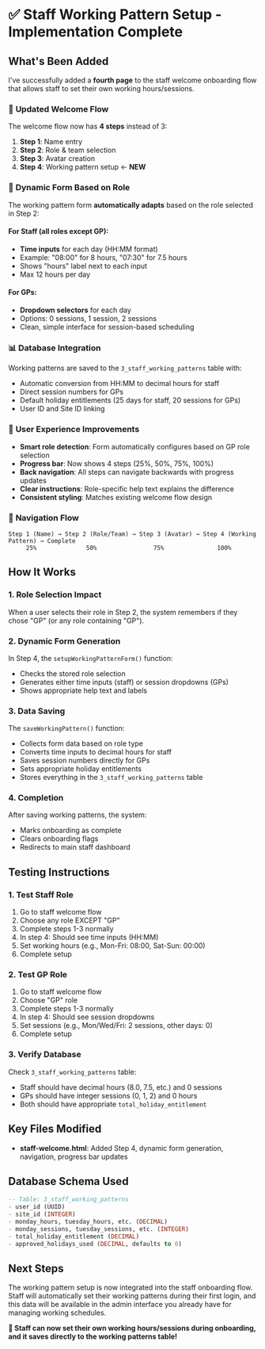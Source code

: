 # ✅ Staff Working Pattern Setup - Implementation Complete

## What's Been Added

I've successfully added a **fourth page** to the staff welcome onboarding flow that allows staff to set their own working hours/sessions.

### 🔄 **Updated Welcome Flow** 
The welcome flow now has **4 steps** instead of 3:

1. **Step 1**: Name entry  
2. **Step 2**: Role & team selection
3. **Step 3**: Avatar creation
4. **Step 4**: Working pattern setup ← **NEW**

### 🎯 **Dynamic Form Based on Role**

The working pattern form **automatically adapts** based on the role selected in Step 2:

#### For **Staff** (all roles except GP):
- **Time inputs** for each day (HH:MM format)
- Example: "08:00" for 8 hours, "07:30" for 7.5 hours
- Shows "hours" label next to each input
- Max 12 hours per day

#### For **GPs**:
- **Dropdown selectors** for each day 
- Options: 0 sessions, 1 session, 2 sessions
- Clean, simple interface for session-based scheduling

### 📊 **Database Integration**

Working patterns are saved to the `3_staff_working_patterns` table with:
- Automatic conversion from HH:MM to decimal hours for staff
- Direct session numbers for GPs
- Default holiday entitlements (25 days for staff, 20 sessions for GPs)
- User ID and Site ID linking

### 🎨 **User Experience Improvements**

- **Smart role detection**: Form automatically configures based on GP role selection
- **Progress bar**: Now shows 4 steps (25%, 50%, 75%, 100%)
- **Back navigation**: All steps can navigate backwards with progress updates  
- **Clear instructions**: Role-specific help text explains the difference
- **Consistent styling**: Matches existing welcome flow design

### 🔗 **Navigation Flow**

```
Step 1 (Name) → Step 2 (Role/Team) → Step 3 (Avatar) → Step 4 (Working Pattern) → Complete
     25%              50%                75%               100%
```

## How It Works

### 1. **Role Selection Impact**
When a user selects their role in Step 2, the system remembers if they chose "GP" (or any role containing "GP").

### 2. **Dynamic Form Generation**
In Step 4, the `setupWorkingPatternForm()` function:
- Checks the stored role selection
- Generates either time inputs (staff) or session dropdowns (GPs)
- Shows appropriate help text and labels

### 3. **Data Saving**
The `saveWorkingPattern()` function:
- Collects form data based on role type
- Converts time inputs to decimal hours for staff
- Saves session numbers directly for GPs  
- Sets appropriate holiday entitlements
- Stores everything in the `3_staff_working_patterns` table

### 4. **Completion**
After saving working patterns, the system:
- Marks onboarding as complete
- Clears onboarding flags
- Redirects to main staff dashboard

## Testing Instructions

### 1. **Test Staff Role**
1. Go to staff welcome flow
2. Choose any role EXCEPT "GP" 
3. Complete steps 1-3 normally
4. In step 4: Should see time inputs (HH:MM)
5. Set working hours (e.g., Mon-Fri: 08:00, Sat-Sun: 00:00)
6. Complete setup

### 2. **Test GP Role**  
1. Go to staff welcome flow
2. Choose "GP" role
3. Complete steps 1-3 normally  
4. In step 4: Should see session dropdowns
5. Set sessions (e.g., Mon/Wed/Fri: 2 sessions, other days: 0)
6. Complete setup

### 3. **Verify Database**
Check `3_staff_working_patterns` table:
- Staff should have decimal hours (8.0, 7.5, etc.) and 0 sessions
- GPs should have integer sessions (0, 1, 2) and 0 hours
- Both should have appropriate `total_holiday_entitlement`

## Key Files Modified

- **staff-welcome.html**: Added Step 4, dynamic form generation, navigation, progress bar updates

## Database Schema Used

```sql
-- Table: 3_staff_working_patterns
- user_id (UUID)
- site_id (INTEGER)  
- monday_hours, tuesday_hours, etc. (DECIMAL)
- monday_sessions, tuesday_sessions, etc. (INTEGER)
- total_holiday_entitlement (DECIMAL)
- approved_holidays_used (DECIMAL, defaults to 0)
```

## Next Steps

The working pattern setup is now integrated into the staff onboarding flow. Staff will automatically set their working patterns during their first login, and this data will be available in the admin interface you already have for managing working schedules.

**🎉 Staff can now set their own working hours/sessions during onboarding, and it saves directly to the working patterns table!**